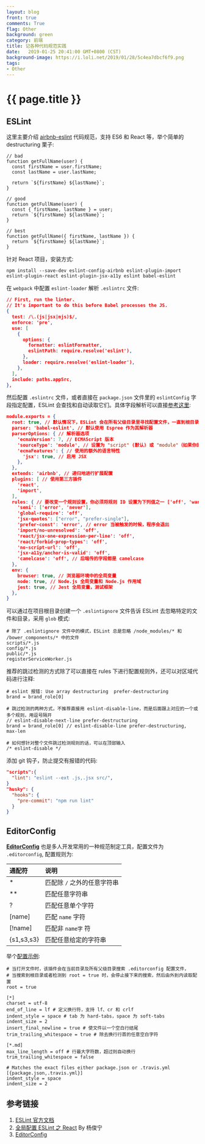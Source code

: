 ```yaml
---
layout: blog
front: true
comments: True
flag: Other
background: green
category: 前端
title: 记各种代码规范实践
date:   2019-01-25 20:41:00 GMT+0800 (CST)
background-image: https://i.loli.net/2019/01/28/5c4ea7dbcf6f9.png
tags:
- Other
---
```

# {{ page.title }}

## ESLint

这里主要介绍 [airbnb-eslint](https://github.com/airbnb/javascript) 代码规范，支持 ES6 和 React 等，举个简单的 destructuring 栗子:

```JS
// bad
function getFullName(user) {
  const firstName = user.firstName;
  const lastName = user.lastName;

  return `${firstName} ${lastName}`;
}

// good
function getFullName(user) {
  const { firstName, lastName } = user;
  return `${firstName} ${lastName}`;
}

// best
function getFullName({ firstName, lastName }) {
  return `${firstName} ${lastName}`;
}
```

针对 React 项目，安装方式:

```SHELL
npm install --save-dev eslint-config-airbnb eslint-plugin-import eslint-plugin-react eslint-plugin-jsx-a11y eslint babel-eslint
```

在 `webpack` 中配置 `eslint-loader` 解析 `.eslintrc` 文件:

```JSON
// First, run the linter.
// It's important to do this before Babel processes the JS.
{
  test: /\.(js|jsx|mjs)$/,
  enforce: 'pre',
  use: [
    {
      options: {
        formatter: eslintFormatter,
        eslintPath: require.resolve('eslint'),
      },
      loader: require.resolve('eslint-loader'),
    },
  ],
  include: paths.appSrc,
},
```

然后配置 `.eslintrc` 文件，或者直接在 `package.json` 文件里的 `eslintConfig` 字段指定配置，ESLint 会查找和自动读取它们。具体字段解析可以直接[参考这里](http://eslint.cn/docs/user-guide/configuring):

```JSON
module.exports = {
  root: true, // 默认情况下，ESLint 会在所有父级目录里寻找配置文件，一直到根目录。"root": true，它就会停止在父级目录中寻找
  parser: 'babel-eslint', // 默认使用 Espree 作为其解析器
  parserOptions: { // 解析器选项
    'ecmaVersion': 7, // ECMAScript 版本
    'sourceType': 'module', // 设置为 "script" (默认) 或 "module"（如果你的代码是 ECMAScript 模块)
    'ecmaFeatures': { // 使用的额外的语言特性
      'jsx': true, // 启用 JSX
    },
  },
  extends: 'airbnb', // 递归地进行扩展配置
  plugins: [ // 使用第三方插件
    'react',
    'import',
  ],
  rules: { // 要改变一个规则设置，你必须将规则 ID 设置为下列值之一 ['off', 'warn', 'error']
    'semi': ['error', 'never'],
    'global-require': 'off',
    'jsx-quotes': ["error", "prefer-single"],
    'prefer-const': 'error', // error 当被触发的时候，程序会退出
    'import/no-unresolved': 'off',
    'react/jsx-one-expression-per-line': 'off',
    'react/forbid-prop-types': 'off',
    'no-script-url': 'off',
    'jsx-a11y/anchor-is-valid': 'off',
    'camelcase': 'off', // 后端传的字段都是 camelcase
  },
  env: {
    browser: true, // 浏览器环境中的全局变量
    node: true, // Node.js 全局变量和 Node.js 作用域
    jest: true, // Jest 全局变量，测试框架
  },
}
```

可以通过在项目根目录创建一个 `.eslintignore` 文件告诉 ESLint 去忽略特定的文件和目录，采用 `glob` 模式:

```SHELL
# 除了 .eslintignore 文件中的模式，ESLint 总是忽略 /node_modules/* 和 /bower_components/* 中的文件
scripts/*.js
config/*.js
public/*.js
registerServiceWorker.js
```

推荐的跳过检测的方式除了可以直接在 rules 下进行配置规则外，还可以对区域代码进行注释:

```JS
# eslint 报错: Use array destructuring  prefer-destructuring
brand = brand_role[0]

# 跳过检测的两种方式，不推荐直接用 eslint-disable-line，而是后面跟上对应的一个或多个规则，用逗号隔开
// eslint-disable-next-line prefer-destructuring
brand = brand_role[0] // eslint-disable-line prefer-destructuring, max-len

# 如何想针对整个文件跳过检测规则的话，可以在顶部输入
/* eslint-disable */
```

添加 git 钩子，防止提交有报错的代码:

```JSON
"scripts":{
  "lint": "eslint --ext .js,.jsx src/",
}
"husky": {
  "hooks": {
    "pre-commit": "npm run lint"
  }  
}
```

## EditorConfig

[**EditorConfig**](https://editorconfig.org/) 也是多人开发常用的一种规范制定工具，配置文件为 `.editorconfig`, 配置规则为:

| 通配符 | 说明 |
|:--------------|:---------|
| * | 匹配除 `/` 之外的任意字符串 |
| ** | 匹配任意字符串 |
| ? | 匹配任意单个字符 |
| [name] | 匹配 `name` 字符 |
| [!name] | 匹配非 `name字` 符 |
| {s1,s3,s3} | 匹配任意给定的字符串 |

举个[配置示例](https://github.com/editorconfig/editorconfig/wiki/EditorConfig-Properties):

```SHELL
# 当打开文件时，该插件会在当前目录及所有父级目录搜索 .editorconfig 配置文件，
# 当搜索到根目录或者检测到 root = true 时，会停止接下来的搜索，然后由外到内读取配置
root = true

[*]
charset = utf-8
end_of_line = lf # 定义换行符，支持 lf、cr 和 crlf
indent_style = space # tab 为 hard-tabs，space 为 soft-tabs
indent_size = 2
insert_final_newline = true # 使文件以一个空白行结尾
trim_trailing_whitespace = true # 除去换行行首的任意空白字符

[*.md]
max_line_length = off # 行最大字符数，超过则自动换行
trim_trailing_whitespace = false

# Matches the exact files either package.json or .travis.yml
[{package.json,.travis.yml}]
indent_style = space
indent_size = 2
```

## 参考链接

1. [ESLint 官方文档](http://eslint.cn/docs/user-guide/configuring)
2. [全局配置 ESLint 之 React](http://techblog.sishuxuefu.com/atricle.html?5b2603c4ee920a003b731514) By 杨俊宁
3. [EditorConfig](https://editorconfig.org/)
